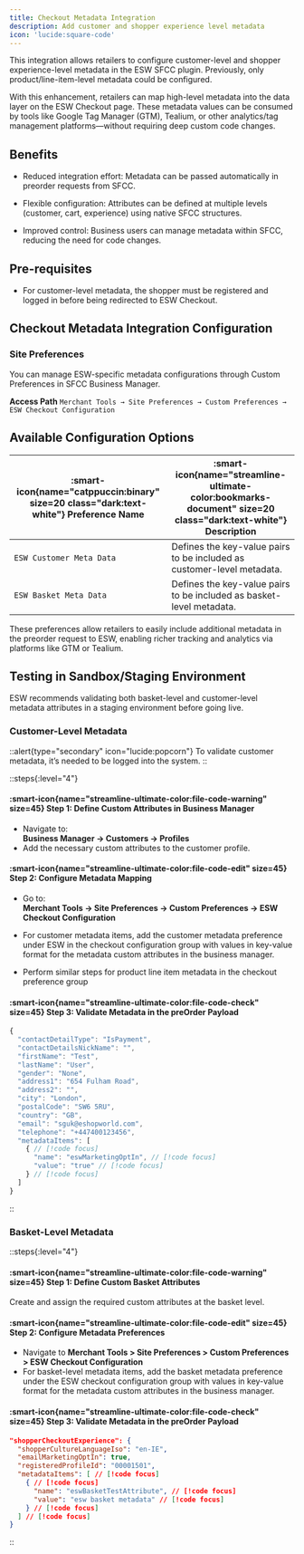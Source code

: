 ```yaml
---
title: Checkout Metadata Integration
description: Add customer and shopper experience level metadata
icon: 'lucide:square-code'
---
```


This integration allows retailers to configure customer-level and shopper experience-level metadata in the ESW SFCC plugin. Previously, only product/line-item-level metadata could be configured. <br>

With this enhancement, retailers can map high-level metadata into the data layer on the ESW Checkout page. These metadata values can be consumed by tools like Google Tag Manager (GTM), Tealium, or other analytics/tag management platforms—without requiring deep custom code changes.

## Benefits

- Reduced integration effort: Metadata can be passed automatically in preorder requests from SFCC.

- Flexible configuration: Attributes can be defined at multiple levels (customer, cart, experience) using native SFCC structures.

- Improved control: Business users can manage metadata within SFCC, reducing the need for code changes.

## Pre-requisites

- For customer-level metadata, the shopper must be registered and logged in before being redirected to ESW Checkout.

## Checkout Metadata Integration Configuration

### Site Preferences

You can manage ESW-specific metadata configurations through Custom Preferences in SFCC Business Manager.

**Access Path** `Merchant Tools → Site Preferences → Custom Preferences → ESW Checkout Configuration`

## Available Configuration Options

| :smart-icon{name="catppuccin:binary" size=20 class="dark:text-white"} **Preference Name** | :smart-icon{name="streamline-ultimate-color:bookmarks-document" size=20 class="dark:text-white"} **Description** |
|---|---|
| `ESW Customer Meta Data` | Defines the key-value pairs to be included as customer-level metadata. |
| `ESW Basket Meta Data` | Defines the key-value pairs to be included as basket-level metadata. |

These preferences allow retailers to easily include additional metadata in the preorder request to ESW, enabling richer tracking and analytics via platforms like GTM or Tealium.


## Testing in Sandbox/Staging Environment

ESW recommends validating both basket-level and customer-level metadata attributes in a staging environment before going live.

###  Customer-Level Metadata

::alert{type="secondary" icon="lucide:popcorn"}
  To validate customer metadata, it’s needed to be logged into the system.
::

::steps{:level="4"}

#### :smart-icon{name="streamline-ultimate-color:file-code-warning" size=45} Step 1: Define Custom Attributes in Business Manager  

- Navigate to:  
  **Business Manager → Customers → Profiles**
- Add the necessary custom attributes to the customer profile.  


#### :smart-icon{name="streamline-ultimate-color:file-code-edit" size=45} Step 2: Configure Metadata Mapping  

- Go to:  
  **Merchant Tools → Site Preferences → Custom Preferences → ESW Checkout Configuration**
- For customer metadata items, add the customer metadata preference under ESW in the checkout configuration group with values in key-value format for the metadata custom attributes in the business manager.

- Perform similar steps for product line item metadata in the checkout preference group


#### :smart-icon{name="streamline-ultimate-color:file-code-check" size=45} Step 3: Validate Metadata in the preOrder Payload  

```ts
{
  "contactDetailType": "IsPayment",
  "contactDetailsNickName": "",
  "firstName": "Test",
  "lastName": "User",
  "gender": "None",
  "address1": "654 Fulham Road",
  "address2": "",
  "city": "London",
  "postalCode": "SW6 5RU",
  "country": "GB",
  "email": "sguk@eshopworld.com",
  "telephone": "+447400123456",
  "metadataItems": [
    { // [!code focus]
      "name": "eswMarketingOptIn", // [!code focus]
      "value": "true" // [!code focus]
    } // [!code focus]
  ] 
}
```
::


###  Basket-Level Metadata

::steps{:level="4"}

#### :smart-icon{name="streamline-ultimate-color:file-code-warning" size=45} Step 1: Define Custom Basket Attributes  

Create and assign the required custom attributes at the basket level.  


#### :smart-icon{name="streamline-ultimate-color:file-code-edit" size=45} Step 2: Configure Metadata Preferences  

- Navigate to **Merchant Tools > Site Preferences > Custom Preferences > ESW Checkout Configuration**
- For basket-level metadata items, add the basket metadata preference under the ESW checkout configuration group with values in key-value format for the metadata custom attributes in the business manager.

#### :smart-icon{name="streamline-ultimate-color:file-code-check" size=45} Step 3: Validate Metadata in the preOrder Payload  

```json
"shopperCheckoutExperience": {
  "shopperCultureLanguageIso": "en-IE",
  "emailMarketingOptIn": true,
  "registeredProfileId": "00001501",
  "metadataItems": [ // [!code focus]
    { // [!code focus]
      "name": "eswBasketTestAttribute", // [!code focus]
      "value": "esw basket metadata" // [!code focus]
    } // [!code focus]
  ] // [!code focus]
}
```
::